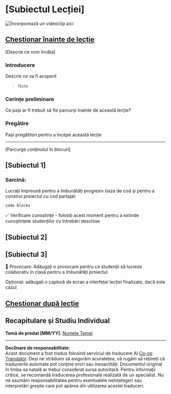 <!--
CO_OP_TRANSLATOR_METADATA:
{
  "original_hash": "0494be70ad7fadd13a8c3d549c23e355",
  "translation_date": "2025-08-28T10:40:41+00:00",
  "source_file": "lesson-template/README.md",
  "language_code": "ro"
}
-->
# [Subiectul Lecției]

![Încorporează un videoclip aici](../../../lesson-template/video-url)

## [Chestionar înainte de lecție](../../../lesson-template/quiz-url)

[Descrie ce vom învăța]

### Introducere

Descrie ce va fi acoperit

> Note

### Cerințe preliminare

Ce pași ar fi trebuit să fie parcurși înainte de această lecție?

### Pregătire

Pași pregătitori pentru a începe această lecție

---

[Parcurge conținutul în blocuri]

## [Subiectul 1]

### Sarcină:

Lucrați împreună pentru a îmbunătăți progresiv baza de cod și pentru a construi proiectul cu cod partajat:

```html
code blocks
```

✅ Verificare cunoștințe - folosiți acest moment pentru a extinde cunoștințele studenților cu întrebări deschise

## [Subiectul 2]

## [Subiectul 3]

🚀 Provocare: Adăugați o provocare pentru ca studenții să lucreze colaborativ în clasă pentru a îmbunătăți proiectul

Opțional: adăugați o captură de ecran a interfeței lecției finalizate, dacă este cazul

## [Chestionar după lecție](../../../lesson-template/quiz-url)

## Recapitulare și Studiu Individual

**Temă de predat [MM/YY]**: [Numele Temei](assignment.md)

---

**Declinare de responsabilitate**:  
Acest document a fost tradus folosind serviciul de traducere AI [Co-op Translator](https://github.com/Azure/co-op-translator). Deși ne străduim să asigurăm acuratețea, vă rugăm să rețineți că traducerile automate pot conține erori sau inexactități. Documentul original în limba sa natală ar trebui considerat sursa autoritară. Pentru informații critice, se recomandă traducerea profesională realizată de un specialist. Nu ne asumăm responsabilitatea pentru eventualele neînțelegeri sau interpretări greșite care pot apărea din utilizarea acestei traduceri.